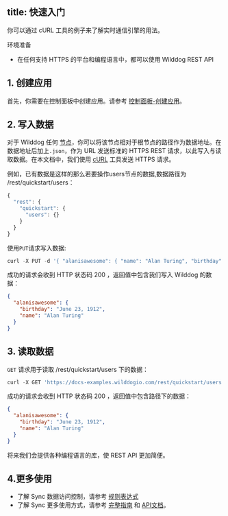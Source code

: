 
title: 快速入门
---

你可以通过 cURL 工具的例子来了解实时通信引擎的用法。

<div class="env">
    <p class="env-title">环境准备</p>
    <ul>
        <li>在任何支持 HTTPS 的平台和编程语言中，都可以使用 Wilddog REST API</li>
    </ul>
</div>

## 1. 创建应用

首先，你需要在控制面板中创建应用。请参考 [控制面板-创建应用](/console/creat.html)。

## 2. 写入数据

对于 Wilddog 任何 [节点](/guide/reference/term.html#节点)，你可以将该节点相对于根节点的路径作为数据地址。在数据地址后加上`.json`，作为 URL 发送标准的 HTTPS REST 请求，以此写入与读取数据。在本文档中，我们使用 [cURL](https://en.wikipedia.org/wiki/CURL) 工具发送 HTTPS 请求。

例如，已有数据是这样的那么若要操作users节点的数据,数据路径为 /rest/quickstart/users：

```javascript
{
  "rest": {
    "quickstart": {
      "users": {}
    }
  }
}
```

使用`PUT`请求写入数据:

```javascript
curl -X PUT -d '{ "alanisawesome": { "name": "Alan Turing", "birthday": "June 23, 1912" } }' 'https://docs-examples.wilddogio.com/rest/quickstart/users.json'
```

成功的请求会收到 HTTP 状态码 200 ，返回值中包含我们写入 Wilddog 的数据：

```json
{
  "alanisawesome": {
    "birthday": "June 23, 1912",
    "name": "Alan Turing"
  }
}
```

## 3. 读取数据

`GET` 请求用于读取 /rest/quickstart/users 下的数据： 

```javascript
curl -X GET 'https://docs-examples.wilddogio.com/rest/quickstart/users.json'
```

成功的请求会收到 HTTP 状态码 200 ，返回值中包含路径下的数据：

```json
{
  "alanisawesome": {
    "birthday": "June 23, 1912",
    "name": "Alan Turing"
  }
}
```


将来我们会提供各种编程语言的库，使 REST API 更加简便。

## 4.更多使用
- 了解 Sync 数据访问控制，请参考 [规则表达式](/quickstart/sync/rule.html)
- 了解 Sync 更多使用方式，请参考 [完整指南](/guide/sync/rest/save-data.html) 和 [API文档](/api/sync/rest.html)。
